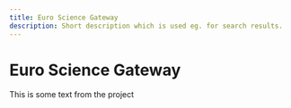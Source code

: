 ```yaml
---
title: Euro Science Gateway
description: Short description which is used eg. for search results.
---
```


# Euro Science Gateway

This is some text from the project
